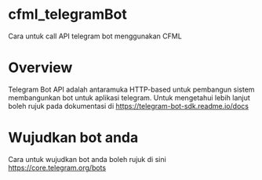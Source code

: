 # cfml_telegramBot

Cara untuk call API telegram bot menggunakan CFML

# Overview

Telegram Bot API adalah antaramuka HTTP-based  untuk pembangun sistem membangunkan bot untuk aplikasi telegram.
Untuk mengetahui lebih lanjut boleh rujuk pada dokumentasi di https://telegram-bot-sdk.readme.io/docs 

# Wujudkan bot anda

Cara untuk wujudkan bot anda boleh rujuk di sini https://core.telegram.org/bots
